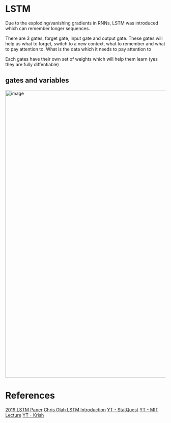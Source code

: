 # LSTM

Due to the exploding/vanishing gradients in RNNs, LSTM was introduced which can remember longer sequences.

There are 3 gates, forget gate, input gate and output gate.
These gates will help us what to forget, switch to a new context, what to remember and what to pay attention to.
What is the data which it needs to pay attention to


Each gates have their own set of weights which will help them learn (yes they are fully diffentiable)

## gates and variables

<img width="903" alt="image" src="https://github.com/rvbug/NLP/assets/10928536/912354ef-5414-4945-81e7-cee09b18cd96">

















# References
[2019 LSTM Paper](https://arxiv.org/pdf/1909.09586.pdf)
[Chris Olah LSTM Introduction](https://colah.github.io/posts/2015-08-Understanding-LSTMs/)
[YT - StatQuest](https://youtu.be/YCzL96nL7j0)
[YT - MIT Lecture](https://youtu.be/ySEx_Bqxvvo)
[YT - Krish](https://www.youtube.com/watch?v=FLjn0H2bCvA)
